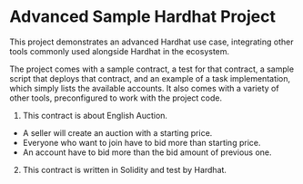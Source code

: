 # Advanced Sample Hardhat Project

This project demonstrates an advanced Hardhat use case, integrating other tools commonly used alongside Hardhat in the ecosystem.

The project comes with a sample contract, a test for that contract, a sample script that deploys that contract, and an example of a task implementation, which simply lists the available accounts. It also comes with a variety of other tools, preconfigured to work with the project code.

1. This contract is about English Auction. 
- A seller will create an auction with a starting price.
- Everyone who want to join have to bid more than starting price.
- An account have to bid more than the bid amount of previous one.
2. This contract is written in Solidity and test by Hardhat.